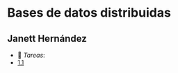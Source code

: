 # Bases de datos distribuidas
## Janett Hernández
- :file_folder: _Tareas_:
- [1.1](Mapa_Conceptual.jpg)
